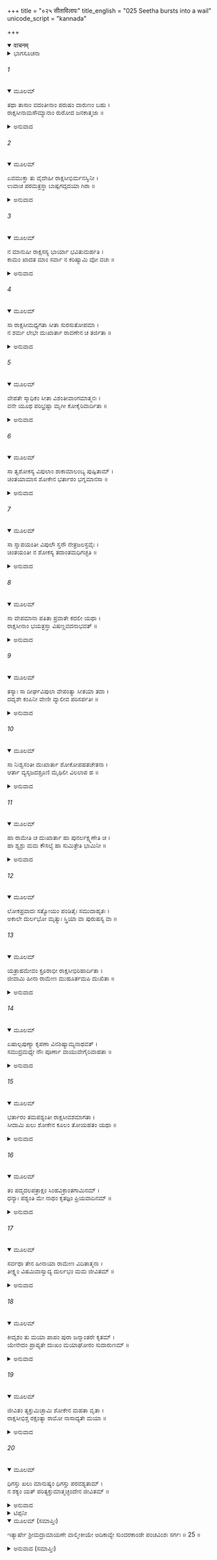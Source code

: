 +++
title = "०२५ सीताविलापः"
title_english = "025 Seetha bursts into a wail"
unicode_script = "kannada"

+++
<details open><summary>वाचनम्</summary>

<div class="audioEmbed"  caption="श्रीराम-हरिसीताराममूर्ति-घनपाठिभ्यां वचनम्" src="https://archive.org/download/Ramayana-recitation-Sriram-harisItArAmamUrti-Ghanapaati-v2/Kanda_5/Kanda_5_SK-025-Seetha_bursts_into_a_wail.mp3"></div>
</details>



<details><summary>ಭಾಗಸೂಚನಾ</summary>

ಸೀತಾದೇವಿಯು ರಾಕ್ಷಸಿಯರ ಮಾತುಗಳನ್ನು ತಿರಸ್ಕರಿಸುತ್ತಾ ಶೋಕಸಂತಪ್ತಳಾಗಿ ವಿಲಪಿಸಿದುದು
</details>

###### 1


<details open><summary>ಮೂಲಮ್</summary>

ತಥಾ ತಾಸಾಂ ವದಂತೀನಾಂ ಪರುಷಂ ದಾರುಣಂ ಬಹು ।  
ರಾಕ್ಷಸೀನಾಮಸೌಮ್ಯಾನಾಂ ರುರೋದ ಜನಕಾತ್ಮಜಾ ॥
</details>

<details><summary>ಅನುವಾದ</summary>

ಕ್ರೂರಸ್ವಭಾವದ ಆ ರಾಕ್ಷಸಿಯರು ಹೆಚ್ಚಾಗಿ ಭಯಪಡಿಸುವ ಕಠೋರವೂ, ದಾರುಣವೂ ಆದ ಮಾತುಗಳನ್ನು ಕೇಳಿ ಜಾನಕಿಯು ಅಳತೊಡಗಿದಳು.॥1॥
</details>

###### 2


<details open><summary>ಮೂಲಮ್</summary>

ಏವಮುಕ್ತಾ ತು ವೈದೇಹೀ ರಾಕ್ಷಸೀಭಿರ್ಮನಸ್ವಿನೀ ।  
ಉವಾಚ ಪರಮತ್ರಸ್ತಾ ಬಾಷ್ಪಗದ್ಗದಯಾ ಗಿರಾ ॥
</details>

<details><summary>ಅನುವಾದ</summary>

ಭಯಗ್ರಸ್ತಳಾಗಿದ್ದರೂ ಪಾತಿವ್ರತ್ಯದಲ್ಲಿ ದೃಢಚಿತ್ತಳಾಗಿದ್ದ ಸೀತಾದೇವಿಯು ಕಣ್ಣೀರಿಡುತ್ತಾ ಗದ್ಗದವಾದ ಸ್ವರದಿಂದ ಕೂಡಿ ತಡವರಿಸುತ್ತಾ ಹೀಗೆ ಹೇಳಿದಳು.॥2॥
</details>

###### 3


<details open><summary>ಮೂಲಮ್</summary>

ನ ಮಾನುಷೀ ರಾಕ್ಷಸಸ್ಯ ಭಾರ್ಯಾ ಭವಿತುಮರ್ಹತಿ ।  
ಕಾಮಂ ಖಾದತ ಮಾಂ ಸರ್ವಾ ನ ಕರಿಷ್ಯಾಮಿ ವೋ ವಚಃ ॥
</details>

<details><summary>ಅನುವಾದ</summary>

ರಾಕ್ಷಸಸ್ತ್ರೀಯರೇ! ಮನುಷ್ಯ ಸ್ತ್ರೀಯು ರಾಕ್ಷಸನ ಭಾರ್ಯೆಯಾಗಲು ಖಂಡಿತವಾಗಿ ಅರ್ಹಳಲ್ಲ. ನೀವು ಬಯಸುವಿರಾದರೆ ಎಲ್ಲರೂ ನನ್ನನ್ನು ತಿಂದು ಬಿಡಿ. ನಾನು ಮಾತ್ರ ನಿಮ್ಮ ಮಾತಿನಂತೆ ಎಂದಿಗೂ ನಡೆದುಕೊಳ್ಳುವುದಿಲ್ಲ.॥3॥
</details>

###### 4


<details open><summary>ಮೂಲಮ್</summary>

ಸಾ ರಾಕ್ಷಸೀಮಧ್ಯಗತಾ ಸೀತಾ ಸುರಸುತೋಪಮಾ ।  
ನ ಶರ್ಮ ಲೇಭೇ ದುಃಖಾರ್ತಾ ರಾವಣೇನ ಚ ತರ್ಜಿತಾ ॥
</details>

<details><summary>ಅನುವಾದ</summary>

ರಾವಣನಿಂದ ಭಯಪಡಿಸಲ್ಪಟ್ಟ ದೇವಕನ್ಯೆಯಂತಿದ್ದ ಆ ಸೀತಾದೇವಿಯು ರಾಕ್ಷಸಸ್ತ್ರೀಯರ ಮಧ್ಯದಲ್ಲಿ ಬಿಕ್ಕಿ-ಬಿಕ್ಕಿಅಳುತ್ತಾ ದುಃಖಾರ್ತೆಯಾಗಿ ಶಾಂತಿಯನ್ನು ಕಳಕೊಂಡಿದ್ದಳು.॥4॥
</details>

###### 5


<details open><summary>ಮೂಲಮ್</summary>

ವೇಪತೇ ಸ್ಮಾಧಿಕಂ ಸೀತಾ ವಿಶಂತೀವಾಂಗಮಾತ್ಮನಃ ।  
ವನೇ ಯೂಥ ಪರಿಭ್ರಷ್ಟಾ ಮೃಗೀ ಕೋಕೈರಿವಾರ್ದಿತಾ ॥
</details>

<details><summary>ಅನುವಾದ</summary>

ಅರಣ್ಯದಲ್ಲಿ ಗುಂಪಿನಿಂದ ತಪ್ಪಿಸಿಕೊಂಡು ತೋಳಗಳ ಮಧ್ಯದಲ್ಲಿ ಸಿಕ್ಕಿ ಪೀಡಿಸಲ್ಪಡುವ ಜಿಂಕೆಯಂತೆ ಸೀತಾದೇವಿಯು ತನ್ನ ಶರೀರವನ್ನು ಮುದುಡಿಸಿಕೊಂಡು ಗಡ-ಗಡನೆ ನಡುಗುತ್ತಿದ್ದಳು.॥5॥
</details>

###### 6


<details open><summary>ಮೂಲಮ್</summary>

ಸಾ ತ್ವಶೋಕಸ್ಯ ವಿಪುಲಾಂ ಶಾಕಾಮಾಲಂಬ್ಯ ಪುಷ್ಪಿತಾಮ್ ।  
ಚಿಂತಯಾಮಾಸ ಶೋಕೇನ ಭರ್ತಾರಂ ಭಗ್ನಮಾನಸಾ ॥
</details>

<details><summary>ಅನುವಾದ</summary>

ಶೋಕಾಭಿಭೂತೆಯಾಗಿ, ಭಗ್ನಮಾನಸಳಾದ ಸೀತಾದೇವಿಯು ಚೆನ್ನಾಗಿ ಅರಳಿದ ಹೂವು ಗಳಿಂದೊಡಗೊಂಡ ಅಶೋಕ ವೃಕ್ಷದ ಒಂದು ದೊಡ್ಡ ಟೊಂಗೆಯನ್ನು ಆಧರಿಸಿಕೊಂಡು ಪತಿಯನ್ನೇ ಚಿಂತಿಸುತ್ತಾ ಇದ್ದಳು.॥6॥
</details>

###### 7


<details open><summary>ಮೂಲಮ್</summary>

ಸಾ ಸ್ನಾಪಯಂತೀ ವಿಪುಲೌ ಸ್ತನೌ ನೇತ್ರಜಲಸ್ರವೈಃ ।  
ಚಿಂತಯಂತೀ ನ ಶೋಕಸ್ಯ ತದಾಂತಮಧಿಗಚ್ಛತಿ ॥
</details>

<details><summary>ಅನುವಾದ</summary>

ಸೀತಾದೇವಿಯು ತನ್ನ ಪತಿಯನ್ನು ಸ್ಮರಿಸುತ್ತಾ, ಕಣ್ಣಿರು ಸುರಿಸುತ್ತಾ ವಿಲಪಿಸುತ್ತಿದ್ದಳು. ನಿರಂತರವಾಗಿ ಹರಿಯುವ ಕಣ್ಣೀರಧಾರೆಯಿಂದ ಅವಳ ವಕ್ಷಸ್ಥಳವು ತೊಯ್ದುಹೋಗಿತ್ತು. ಅವಳ ಶೋಕಕ್ಕೆ ಅಂತ್ಯವೇ ಇಲ್ಲದಂತಾಯಿತು.॥7॥
</details>

###### 8


<details open><summary>ಮೂಲಮ್</summary>

ಸಾ ವೇಪಮಾನಾ ಪತಿತಾ ಪ್ರವಾತೇ ಕದಲೀ ಯಥಾ ।  
ರಾಕ್ಷಸೀನಾಂ ಭಯತ್ರಸ್ತಾ ವಿಷಣ್ಣವದನಾಭವತ್ ॥
</details>

<details><summary>ಅನುವಾದ</summary>

ಬಿರುಗಾಳಿಯ ಹೊಡೆತಕ್ಕೆ ಸಿಕ್ಕಿದ ಬಾಳೆಯು ನೆಲಕ್ಕುರುಳುವಂತೆ ಆ ಸೀತಾದೇವಿಯು ರಾಕ್ಷಸ ಸ್ತ್ರೀಯರ ಭಯದಿಂದ ನಡುಗುತ್ತಾ ನೆಲದ ಮೇಲೆ ಕುಸಿದುಬಿದ್ದಳು.॥8॥
</details>

###### 9


<details open><summary>ಮೂಲಮ್</summary>

ತಸ್ಯಾಃ ಸಾ ದೀರ್ಘವಿಪುಲಾ ವೇಪಂತ್ಯಾ ಸೀತಯಾ ತದಾ ।  
ದದೃಶೇ ಕಂಪಿನೀ ವೇಣೀ ವ್ಯಾಲೀವ ಪರಿಸರ್ಪತೀ ॥
</details>

<details><summary>ಅನುವಾದ</summary>

ರಾಕ್ಷಸಿಯರ ಭಯದಿಂದಾಗಿ ಅವಳ ಮುಖವು ಬಹಳ ಬಾಡಿಹೋಗಿತ್ತು. ಉದ್ದವಾಗಿಯೂ, ದಪ್ಪವಾಗಿಯೂ ಇದ್ದ ಸೀತೆಯ ಜಡೆಯು ಡೊಂಕು-ಡೊಂಕಾಗಿ ಹರಿದುಹೋಗುತ್ತಿರುವ ಹೆಣ್ಣುಸರ್ಪದಂತೆ ಅಲ್ಲಾಡುತ್ತಿತ್ತು.॥9॥
</details>

###### 10


<details open><summary>ಮೂಲಮ್</summary>

ಸಾ ನಿಃಶ್ವಸಂತೀ ದುಃಖಾರ್ತಾ ಶೋಕೋಪಹತಚೇತನಾ ।  
ಆರ್ತಾ ವ್ಯಸೃಜದಶ್ರೂಣಿ ಮೈಥಿಲೀ ವಿಲಲಾಪ ಹ ॥
</details>

<details><summary>ಅನುವಾದ</summary>

ಸೀತಾದೇವಿಯು ತನ್ನ ಪತಿಯ ಅಗಲುವಿಕೆಯಿಂದ ಹೆಚ್ಚಾಗಿ ಪರಿತಪಿಸುತ್ತಿದ್ದಳು. ಅದರಲ್ಲಿಯೂ ರಾಕ್ಷಸಸ್ತ್ರೀಯರ ಮಾತುಗಳು ಶೂಲದಂತೆ ಅವಳನ್ನು ಚುಚ್ಚುತ್ತಿದ್ದವು. ಆಗ ಅವಳು ನಿಟ್ಟುಸಿರು ಬಿಡುತ್ತಾ, ಕಣ್ಣೀರು ಸುರಿಸುತ್ತಾ ಹೀಗೆ ವಿಲಾಪಿಸತೊಡಗಿದಳು.॥10॥
</details>

###### 11


<details open><summary>ಮೂಲಮ್</summary>

ಹಾ ರಾಮೇತಿ ಚ ದುಃಖಾರ್ತಾ ಹಾ ಪುನರ್ಲಕ್ಷ್ಮಣೇತಿ ಚ ।  
ಹಾ ಶ್ವಶ್ರು ಮಮ ಕೌಸಲ್ಯೆ ಹಾ ಸುಮಿತ್ರೇತಿ ಭಾಮಿನೀ ॥
</details>

<details><summary>ಅನುವಾದ</summary>

ಒಮ್ಮೆ ದುಃಖಾರ್ತಳಾಗಿ ಹಾ ರಾಮಾ! ಎನ್ನುವಳು. ಮತ್ತೊಮ್ಮೆ ಹಾ ಲಕ್ಷ್ಮಣಾ! ಎನ್ನುವಳು. ಅಯ್ಯೋ ಅತ್ತೆಯಾದ ಕೌಸಲ್ಯಾ ದೇವೀ! ಅಯ್ಯೋ ಸುಮಿತ್ರಾದೇವೀ! ನನ್ನ ಸ್ಥಿತಿಯು ಹೀಗಾಯಿತಲ್ಲ! ಎಂದು ಗೋಳಾಡುವಳು.॥11॥
</details>

###### 12


<details open><summary>ಮೂಲಮ್</summary>

ಲೋಕಪ್ರವಾದಃ ಸತ್ಯೋಯಂ ಪಂಡಿತೈಃ ಸಮುದಾಹೃತಃ ।  
ಅಕಾಲೇ ದುರ್ಲಭೋ ಮೃತ್ಯುಃ ಸ್ತ್ರಿಯಾ ವಾ ಪುರುಷಸ್ಯ ವಾ ॥
</details>

###### 13


<details open><summary>ಮೂಲಮ್</summary>

ಯತ್ರಾಹಮೇವಂ ಕ್ರೂರಾಭೀ ರಾಕ್ಷಸೀಭಿರಿಹಾರ್ದಿತಾ ।  
ಜೀವಾಮಿ ಹೀನಾ ರಾಮೇಣ ಮುಹೂರ್ತಮಪಿ ದುಃಖಿತಾ ॥
</details>

<details><summary>ಅನುವಾದ</summary>

‘‘ಸ್ತ್ರೀಯರಿಗಾಗಲೀ, ಪುರುಷರಿಗಾಗಲೀ, ಬಯಸಿದಾಗ ಮರಣವು ಸಂಭವಿಸುವುದಿಲ್ಲ’’ ಎಂಬ ಪ್ರಾಜ್ಞರು ಉದಾಹರಿಸುವ ಹಾಗೂ ಲೋಕದ ಜನರಾಡಿಕೊಳ್ಳುವ ಮಾತು ಸತ್ಯವಾಗಿಯೇ ಇದೆ. ರಾಮನಿಂದ ಅಗಲಿದ, ಈ ವಿಧವಾಗಿ ರಾಕ್ಷಸಸ್ತ್ರೀಯರು ಬಾಧೆಪಡಿಸುತ್ತಿರುವ ನಾನು ಕ್ಷಣ ಕಾಲವಾದರೂ ಜೀವಿಸಿ ಇರಬಾರದು. ಆದರೆ ಇಷ್ಟಾದರೂ ನಾನು ಜೀವಿಸಿದ್ದೇನಲ್ಲ! ಇದರಿಂದ ಪಂಡಿತರ ಮಾತು ನಿಶ್ಚಯವೆಂದೇ ಕಾಣುತ್ತದೆ.॥12-13॥
</details>

###### 14


<details open><summary>ಮೂಲಮ್</summary>

ಏಷಾಲ್ಪಪುಣ್ಯಾ ಕೃಪಣಾ ವಿನಶಿಷ್ಯಾಮ್ಯನಾಥವತ್ ।  
ಸಮುದ್ರಮಧ್ಯೇ ನೌಃ ಪೂರ್ಣಾ ವಾಯುವೇಗೈರಿವಾಹತಾ ॥
</details>

<details><summary>ಅನುವಾದ</summary>

ಸಾಮಗ್ರಿಗಳಿಂದ ತುಂಬಿರುವ ಹಡಗು ಸಮುದ್ರ ಮಧ್ಯದಲ್ಲಿ ಬಿರುಗಾಳಿಯ ಬಡಿತದಿಂದ ಮುಳುಗಿಹೋಗುವಂತೆ, ದೀನಾವಸ್ಥೆಗೆ ಗುರಿಯಾದ ನಾನು ಶೋಕಭಾರದಿಂದ ವಿನಾಶ ಹೊಂದುವೆನು. ನಿಜವಾಗಿ ನಾನು ದುರದೃಷ್ಟವಂತೆಯೇ ಆಗಿರುವೆನು.॥14॥
</details>

###### 15


<details open><summary>ಮೂಲಮ್</summary>

ಭರ್ತಾರಂ ತಮಪಶ್ಯಂತೀ ರಾಕ್ಷಸೀವಶಮಾಗತಾ ।  
ಸೀದಾಮಿ ಖಲು ಶೋಕೇನ ಕೂಲಂ ತೋಯಹತಂ ಯಥಾ ॥
</details>

<details><summary>ಅನುವಾದ</summary>

ರಾಕ್ಷಸಿಯರ ಅಧೀನದಲ್ಲಿರುವ ನಾನು, ಮಹಾಮಹಿಮನಾದ ಪತಿಯನ್ನು ಕಾಣದೆ, ಜಲಪ್ರವಾಹದಿಂದ ಶಿಥಿಲಗೊಂಡ ದಡಗಳು ಕೊಚ್ಚಿಕೊಂಡುಹೋಗುವಂತೆ ಈ ಪತಿವಿರಹ ಶೋಕದಿಂದಲೇ ವಿನಾಶಹೊಂದುವೆನು.॥15॥
</details>

###### 16


<details open><summary>ಮೂಲಮ್</summary>

ತಂ ಪದ್ಮದಲಪತ್ರಾಕ್ಷಂ ಸಿಂಹವಿಕ್ರಾಂತಗಾಮಿನಮ್ ।  
ಧನ್ಯಾಃ ಪಶ್ಯಂತಿ ಮೇ ನಾಥಂ ಕೃತಜ್ಞಂ ಪ್ರಿಯವಾದಿನಮ್ ॥
</details>

<details><summary>ಅನುವಾದ</summary>

ನನ್ನ ಪತಿಯಾದ ಶ್ರೀರಾಮನು ಪದ್ಮದಳಾಯನೇತ್ರನೂ, ಸಿಂಹದಂತೆ ಪರಾಕ್ರಮಶಾಲಿಯೂ ಹಾಗೂ ಗಂಭೀರ ನಡೆಯುಳ್ಳವನೂ, ಕೃತಜ್ಞನೂ, ಪ್ರಿಯವಾಗಿ ಮಾತಾಡುವವನೂ ಆದ ಆ ಪ್ರಭುವನ್ನು ದರ್ಶಿಸುವವರೇ ಧನ್ಯರು.॥16॥
</details>

###### 17


<details open><summary>ಮೂಲಮ್</summary>

ಸರ್ವಥಾ ತೇನ ಹೀನಾಯಾ ರಾಮೇಣ ವಿದಿತಾತ್ಮನಾ ।  
ತೀಕ್ಷ್ಣಂ ವಿಷಮಿವಾಸ್ವಾದ್ಯ ದುರ್ಲಭಂ ಮಮ ಜೀವಿತಮ್ ॥
</details>

<details><summary>ಅನುವಾದ</summary>

ಸದ್ಗುಣಸಂಪನ್ನನೂ, ಜಗದ್ವಿಖ್ಯಾತನೂ ಆದ ಶ್ರೀರಾಮನಿಂದ ಅಗಲಿದವಳಾದ ನಾನು-ತೀಕ್ಷ್ಣವಾದ ವಿಷವನ್ನು ಕುಡಿದವನು ಹೆಚ್ಚು ಕಾಲ ಜೀವಿಸಿರಲಾರನೋ ಹಾಗೆಯೇ ಹೆಚ್ಚುಕಾಲ ಬದುಕಿರಲಾರೆನು.॥17॥
</details>

###### 18


<details open><summary>ಮೂಲಮ್</summary>

ಕೀದೃಶಂ ತು ಮಯಾ ಪಾಪಂ ಪುರಾ ಜನ್ಮಾಂತರೇ ಕೃತಮ್ ।  
ಯೇನೇದಂ ಪ್ರಾಪ್ಯತೇ ದುಃಖಂ ಮಯಾಘೋರಂ ಸುದಾರುಣಮ್ ॥
</details>

<details><summary>ಅನುವಾದ</summary>

ನಾನು ಪೂರ್ವಜನ್ಮದಲ್ಲಿ ಎಂತಹ ಮಹಾಪಾಪವನ್ನು ಮಾಡಿರುವೆನೋ ತಿಳಿಯದು. ಅದರಿಂದಲೇ ಈಗ ನನಗೆ ಭಯಂಕರವಾದ, ಅತಿ ದಾರುಣವಾದ ಇಂತಹ ಸ್ಥಿತಿಯು ಉಂಟಾಗಿದೆ.॥18॥
</details>

###### 19


<details open><summary>ಮೂಲಮ್</summary>

ಜೀವಿತಂ ತ್ಯಕ್ತುಮಿಚ್ಛಾಮಿ ಶೋಕೇನ ಮಹತಾ ವೃತಾ ।  
ರಾಕ್ಷಸೀಭಿಶ್ಚ ರಕ್ಷಂತ್ಯಾ ರಾಮೋ ನಾಸಾದ್ಯತೇ ಮಯಾ ॥
</details>

<details><summary>ಅನುವಾದ</summary>

ರಾಕ್ಷಸ ಸ್ತ್ರೀಯರ ಅಧೀನದಲ್ಲಿರುವ ನಾನು ಶ್ರೀರಾಮನನ್ನು ಸೇರಲಾರೆನು. ಆದುದರಿಂದ ಇಂತಹ ವಿರಹ ಶೋಕದಿಂದ ಸಂಕಟಪಡುತ್ತಿರುವ ನಾನು ಜೀವನವನ್ನು ಮುಗಿಸುವುದೇ ಯುಕ್ತವು.॥19॥
</details>

###### 20


<details open><summary>ಮೂಲಮ್</summary>

ಧಿಗಸ್ತು ಖಲು ಮಾನುಷ್ಯಂ ಧಿಗಸ್ತು ಪರವಶ್ಯತಾಮ್ ।  
ನ ಶಕ್ಯಂ ಯತ್ ಪರಿತ್ಯಕ್ತುಮಾತ್ಮಚ್ಛಂದೇನ ಜೀವಿತಮ್ ॥
</details>

<details><summary>ಅನುವಾದ</summary>

ನನ್ನ ಜೀವಿತವು ನನ್ನ ಪತಿಯಾದ ಶ್ರೀರಾಮನ ಅಧೀನವಾಗಿದೆ. ಭರ್ತೃಶರೀರವಾದ ಇದನ್ನು ಇಷ್ಟಾನುಸಾರವಾಗಿ ತ್ಯಜಿಸಲು ನನಗೆ ಅಧಿಕಾರವಿಲ್ಲ. ಮನುಷ್ಯತ್ವವು ಪಾಪಪುಣ್ಯಗಳನ್ನು ವಿಂಗಡಿಸುವಲ್ಲಿ ವಿಚಕ್ಷಣವಾದ ವಿವೇಕಯುತವಾಗಿದೆ. ಅದರಿಂದ ಈ ಜೀವಿತವನ್ನು ತ್ಯಜಿಸುವುದಕ್ಕೆ ನನಗೆ ಅವಕಾಶವಿಲ್ಲ.*॥20॥
</details>

<details><summary>ಟಿಪ್ಪನೀ</summary>

* ಈ ಮಾನವಜನ್ಮವನ್ನು ಕೊಟ್ಟವನು ಭಗವಂತನು. ಅದರಿಂದ ಇದು ಭಗವದಧೀನವಾಗಿದೆ. ಅಂದರೆ ಪರಾಧೀನವಾಗಿದೆ. ಇದರಿಂದ ನಮ್ಮದಲ್ಲದ ಇದನ್ನು ತ್ಯಜಿಸುವ ಅಧಿಕಾರ ಯಾವ ಮನುಷ್ಯನಿಗೂ ಇಲ್ಲ. ಅದಕ್ಕಾಗಿ ಯಾರೂ ಆತ್ಮಹತ್ಯೆಯನ್ನು ಮಾಡಿಕೊಳ್ಳಬಾರದು. ಆತ್ಮಹತ್ಯೆಯು ಮಹಾಪಾಪವೂ, ಭಗವದಪಚಾರವೂ ಆಗಿದೆ.
</details>

<details open><summary>ಮೂಲಮ್ (ಸಮಾಪ್ತಿಃ)</summary>

ಇತ್ಯಾರ್ಷೇ ಶ್ರೀಮದ್ರಾಮಾಯಣೇ ವಾಲ್ಮೀಕೀಯೇ ಆದಿಕಾವ್ಯೇ ಸುಂದರಕಾಂಡೇ ಪಂಚವಿಂಶಃ ಸರ್ಗಃ ॥ 25 ॥
</details>

<details><summary>ಅನುವಾದ (ಸಮಾಪ್ತಿಃ)</summary>

ಮಹರ್ಷಿವಾಲ್ಮೀಕಿ ವಿರಚಿತ ಆದಿಕಾವ್ಯವಾದ ಶ್ರೀಮದ್ರಾಮಾಯಣದ ಸುಂದರಕಾಂಡದಲ್ಲಿ ಇಪ್ಪತ್ತೈದನೆಯ ಸರ್ಗವು ಮುಗಿಯಿತು.
</details>
